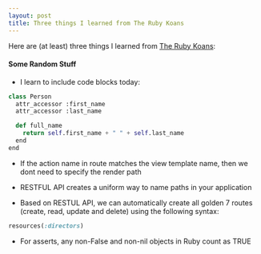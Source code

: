 ```yaml
---
layout: post
title: Three things I learned from The Ruby Koans
---
```


Here are (at least) three things I learned from [The Ruby Koans](http://rubykoans.com/):

#### Some Random Stuff
- I learn to include code blocks today:

```python
class Person
  attr_accessor :first_name
  attr_accessor :last_name

  def full_name
    return self.first_name + " " + self.last_name
  end
end
```

- If the action name in route matches the view template name, then we dont need to specify the render path

- RESTFUL API creates a uniform way to name paths in your application

- Based on RESTUL API, we can automatically create all golden 7 routes (create, read, update and delete) using the following syntax:
```ruby
resources(:directors)
```

- For asserts, any non-False and non-nil objects in Ruby count as TRUE 
